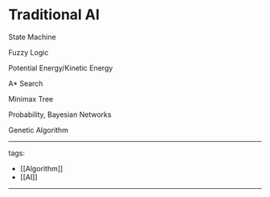 # Traditional AI

State Machine

Fuzzy Logic

Potential Energy/Kinetic Energy

A* Search

Minimax Tree

Probability, Bayesian Networks

Genetic Algorithm


---
tags:
  - [[Algorithm]]
  - [[AI]]

---